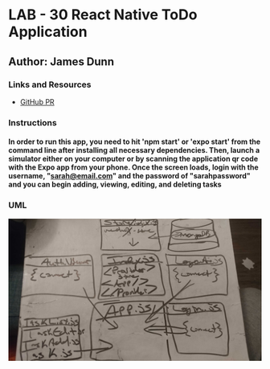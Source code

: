 # LAB - 30 React Native ToDo Application

## Author: James Dunn

### Links and Resources

- [GitHub PR](https://github.com/james-401-advanced-javascript/lab-30/pull/1)


### Instructions

#### In order to run this app, you need to hit 'npm start' or 'expo start' from the command line after installing all necessary dependencies. Then, launch a simulator either on your computer or by scanning the application qr code with the Expo app from your phone. Once the screen loads, login with the username, "sarah@email.com" and the password of "sarahpassword" and you can begin adding, viewing, editing, and deleting tasks

### UML

![Lab-30](images/lab-30-31.jpg)
